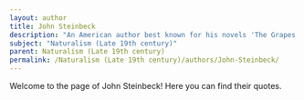 ```yaml
---
layout: author
title: John Steinbeck
description: "An American author best known for his novels 'The Grapes of Wrath' and 'Of Mice and Men.' Though he wrote primarily in the early 20th century, Steinbeck's works reflect Naturalistic themes through the relationship between humans and their environment."
subject: "Naturalism (Late 19th century)"
parent: Naturalism (Late 19th century)
permalink: /Naturalism (Late 19th century)/authors/John-Steinbeck/
---
```


Welcome to the page of John Steinbeck! Here you can find their quotes.

